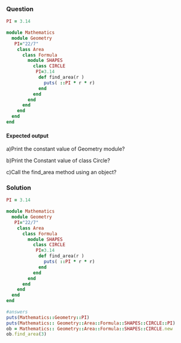 ### Question  
```ruby
PI = 3.14
  
module Mathematics  
  module Geometry  
   PI="22/7"
    class Area  
      class Formula  
        module SHAPES  
          class CIRCLE  
           PI=3.14  
            def find_area(r )
              puts( ::PI * r * r)  
            end  
          end  
        end  
      end  
    end  
  end  
end 
``` 
#### Expected output

a)Print the constant value of  Geometry module?


b)Print the Constant value of class Circle?


c)Call the find_area method using an object?


### Solution
```ruby
PI = 3.14
  
module Mathematics  
  module Geometry  
   PI="22/7"
    class Area  
      class Formula  
        module SHAPES  
          class CIRCLE  
           PI=3.14  
            def find_area(r )
              puts( ::PI * r * r)  
            end  
          end  
        end  
      end  
    end  
  end  
end 
 
#answers
puts(Mathematics::Geometry::PI)  
puts(Mathematics:: Geometry::Area::Formula::SHAPES::CIRCLE::PI)  
ob = Mathematics:: Geometry::Area::Formula::SHAPES::CIRCLE.new  
ob.find_area(3)  
```